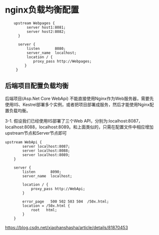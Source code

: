 # nginx负载均衡配置

```
    upstream Webpages {
          server host1:8081;
          server host2:8082;
      }
  
      server {
          listen       8080;
          server_name  localhost;
          location / {
             proxy_pass http://Webpages;
         }
     }
```

## 后端项目配置负载均衡

后端项目(Asp.Net Core WebApi) 不能直接使用Nginx作为Web服务器，需要先使用IIS、Kestrel部署多个实例，或者把项目部署成服务，然后才能使用Nginx配置负载均衡。

 3-1. 假设我们已经使用IIS部署了三个Web API，分别为:localhost:8087，localhost:8088，localhost:8089。和上面类似的，只需在配置文件中相应增加upstream节点和Server节点即可
```
upstream WebApi {
        server localhost:8087;
        server localhost:8088;
        server localhost:8089;
    }

    server {
        listen       8090;
        server_name  localhost;

        location / {
            proxy_pass http://WebApi;
        }

        error_page   500 502 503 504  /50x.html;
        location = /50x.html {
            root   html;
        }
    }
```

https://blog.csdn.net/xiaohanshasha/article/details/81870453